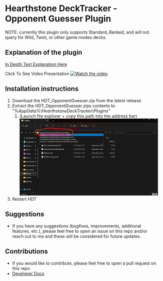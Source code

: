 # Hearthstone DeckTracker - Opponent Guesser Plugin

NOTE: currently this plugin only supports Standard_Ranked, and will not query for Wild, Twist, or other game modes decks.

## Explanation of the plugin

[In Depth Text Explanation Here](./Documents/Manual.md)

Click To See Video Presentation
[![Watch the video](https://img.youtube.com/vi/E7a-nlvYjV0/maxresdefault.jpg)](https://www.youtube.com/watch?v=E7a-nlvYjV0)

## Installation instructions

1. Download the HDT_OpponentGuesser.zip from the latest release
2. Extract the HDT_OpponentGuesser.zips contents to "*%AppData%\HearthstoneDeckTracker\Plugins*"
   1. (Launch file explorer + copy this path into the address bar)
   ![image](./Documents/Images/PluginsFolder.png)
3. Restart HDT

## Suggestions

- If you have any suggestions (bugfixes, improvements, additional features, etc.), please feel free to open an issue on this repo and/or reach out to me and these will be considered for future updates.

## Contributions

- If you would like to contribute, please feel free to open a pull request on this repo
- [Developer Docs](./Documents/DeveloperDocs.md)
